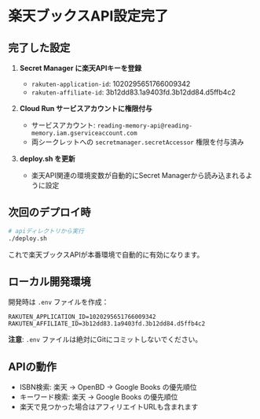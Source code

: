 # 楽天ブックスAPI設定完了

## 完了した設定

1. **Secret Manager に楽天APIキーを登録**
   - `rakuten-application-id`: 1020295651766009342
   - `rakuten-affiliate-id`: 3b12dd83.1a9403fd.3b12dd84.d5ffb4c2

2. **Cloud Run サービスアカウントに権限付与**
   - サービスアカウント: `reading-memory-api@reading-memory.iam.gserviceaccount.com`
   - 両シークレットへの `secretmanager.secretAccessor` 権限を付与済み

3. **deploy.sh を更新**
   - 楽天API関連の環境変数が自動的にSecret Managerから読み込まれるように設定

## 次回のデプロイ時

```bash
# apiディレクトリから実行
./deploy.sh
```

これで楽天ブックスAPIが本番環境で自動的に有効になります。

## ローカル開発環境

開発時は `.env` ファイルを作成：

```env
RAKUTEN_APPLICATION_ID=1020295651766009342
RAKUTEN_AFFILIATE_ID=3b12dd83.1a9403fd.3b12dd84.d5ffb4c2
```

**注意**: `.env` ファイルは絶対にGitにコミットしないでください。

## APIの動作

- ISBN検索: 楽天 → OpenBD → Google Books の優先順位
- キーワード検索: 楽天 → Google Books の優先順位
- 楽天で見つかった場合はアフィリエイトURLも含まれます